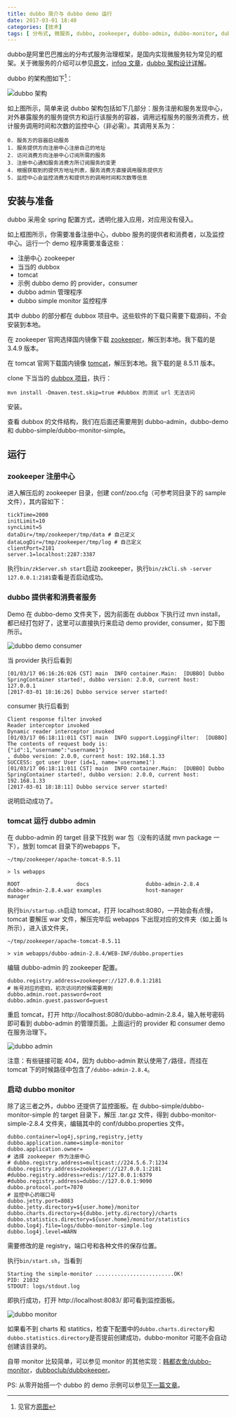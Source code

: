 ```yaml
---
title: dubbo 简介与 dubbo demo 运行
date: 2017-03-01 18:40
categories: [技术]
tags: [ 分布式, 微服务, dubbo, zookeeper, dubbo-admin, dubbo-monitor, dubbo-demo]
---
```


dubbo是阿里巴巴推出的分布式服务治理框架，是国内实现微服务较为常见的框架。关于微服务的介绍可以参见[原文](http://martinfowler.com/articles/microservices.html)，[infoq 文章](http://www.infoq.com/cn/articles/basis-frameworkto-implement-micro-service)，[dubbo 架构设计详解](http://shiyanjun.cn/archives/325.html)。

dubbo 的架构图如下[^dubbo-architecture]：

![dubbo 架构](http://wulfric.qiniudn.com/dubbo/dubbo-architecture.png "dubbo 架构")

如上图所示，简单来说 dubbo 架构包括如下几部分：服务注册和服务发现中心，对外暴露服务的服务提供方和运行该服务的容器，调用远程服务的服务消费方，统计服务调用时间和次数的监控中心（非必需）。其调用关系为：

```
0. 服务方的容器启动服务
1. 服务提供方向注册中心注册自己的地址
2. 访问消费方向注册中心订阅所需的服务
3. 注册中心通知服务消费方所订阅服务的变更
4. 根据获取到的提供方地址列表，服务消费方直接调用服务提供方
5. 监控中心会监控消费方和提供方的调用时间和次数等信息
```

## 安装与准备

dubbo 采用全 spring 配置方式，透明化接入应用，对应用没有侵入。

如上框图所示，你需要准备注册中心，dubbo 服务的提供者和消费者，以及监控中心。运行一个 demo 程序需要准备这些：

- 注册中心 zookeeper
- 当当的 dubbox
- tomcat
- 示例  dubbo demo 的 provider，consumer
- dubbo admin 管理程序
- dubbo simple monitor 监控程序

其中 dubbo 的部分都在 dubbox 项目中。这些软件的下载只需要下载源码，不会安装到本地。

在 zookeeper 官网选择国内镜像下载 [zookeeper](https://mirrors.tuna.tsinghua.edu.cn/apache/zookeeper/)，解压到本地。我下载的是 3.4.9 版本。

在 tomcat 官网下载国内镜像 [tomcat](https://tomcat.apache.org/download-80.cgi)，解压到本地。我下载的是 8.5.11 版本。

clone 下当当的 [dubbox 项目](https://github.com/dangdangdotcom/dubbox)，执行：

```shell
mvn install -Dmaven.test.skip=true #dubbox 的测试 url 无法访问
```

安装。

查看 dubbox 的文件结构，我们在后面还需要用到 dubbo-admin，dubbo-demo 和 dubbo-simple/dubbo-monitor-simple。

## 运行

### zookeeper 注册中心

进入解压后的 zookeeper 目录，创建 conf/zoo.cfg（可参考同目录下的 sample 文件），其内容如下：

```shell
tickTime=2000
initLimit=10
syncLimit=5
dataDir=/tmp/zookeeper/tmp/data # 自己定义
dataLogDir=/tmp/zookeeper/tmp/log # 自己定义
clientPort=2181
server.1=localhost:2287:3387
```

执行`bin/zkServer.sh start`启动 zookeeper，执行`bin/zkCli.sh -server 127.0.0.1:2181`查看是否启动成功。

### dubbo 提供者和消费者服务

Demo 在 dubbo-demo 文件夹下，因为前面在 dubbox 下执行过 mvn install，都已经打包好了，这里可以直接执行来启动 demo provider, consumer，如下图所示。

![dubbo demo consumer](http://wulfric.qiniudn.com/dubbo/R-dubbo-demo-consumer.png "dubbo demo consumer")

当 provider 执行后看到

```shell
[01/03/17 06:16:26:026 CST] main  INFO container.Main:  [DUBBO] Dubbo SpringContainer started!, dubbo version: 2.0.0, current host: 127.0.0.1
[2017-03-01 18:16:26] Dubbo service server started!
```

consumer 执行后看到

```shell
Client response filter invoked
Reader interceptor invoked
Dynamic reader interceptor invoked
[01/03/17 06:18:11:011 CST] main  INFO support.LoggingFilter:  [DUBBO] The contents of request body is: 
{"id":1,"username":"username1"}
, dubbo version: 2.0.0, current host: 192.168.1.33
SUCCESS: got user User (id=1, name='username1')
[01/03/17 06:18:11:011 CST] main  INFO container.Main:  [DUBBO] Dubbo SpringContainer started!, dubbo version: 2.0.0, current host: 192.168.1.33
[2017-03-01 18:18:11] Dubbo service server started!
```

说明启动成功了。

### tomcat 运行 dubbo admin

在 dubbo-admin 的 target 目录下找到 war 包（没有的话就 mvn package 一下），放到 tomcat 目录下的webapps 下。

```shell
~/tmp/zookeeper/apache-tomcat-8.5.11

> ls webapps

ROOT                  docs                  dubbo-admin-2.8.4     dubbo-admin-2.8.4.war examples              host-manager          manager
```

执行`bin/startup.sh`启动 tomcat，打开 localhost:8080，一开始会有点慢，tomcat 要解压 war 文件，解压完毕后 webapps 下出现对应的文件夹（如上面 ls 所示），进入该文件夹，

```shell
~/tmp/zookeeper/apache-tomcat-8.5.11

> vim webapps/dubbo-admin-2.8.4/WEB-INF/dubbo.properties
```

编辑 dubbo-admin 的 zookeeper 配置。

```shell
dubbo.registry.address=zookeeper://127.0.0.1:2181
# 帐号对应的密码，初次访问的时候需要用到
dubbo.admin.root.password=root
dubbo.admin.guest.password=guest
```

重启 tomcat，打开 http://localhost:8080/dubbo-admin-2.8.4，输入帐号密码即可看到 dubbo-admin 的管理页面。上面运行的 provider 和 consumer demo 在服务治理下。

![dubbo admin](http://wulfric.qiniudn.com/dubbo/dubbo-admin.png "dubbo admin")

注意：有些链接可能 404，因为 dubbo-admin 默认使用了`/`路径，而挂在 tomcat 下的时候路径中包含了`/dubbo-admin-2.8.4`。

### 启动 dubbo monitor

除了这三者之外，dubbo 还提供了监控面板。在 dubbo-simple/dubbo-monitor-simple 的 target 目录下，解压 .tar.gz 文件，得到 dubbo-monitor-simple-2.8.4 文件夹，编辑其中的 conf/dubbo.properties 文件。

```shell
dubbo.container=log4j,spring,registry,jetty
dubbo.application.name=simple-monitor
dubbo.application.owner=
# 选择 zookeeper 作为注册中心
# dubbo.registry.address=multicast://224.5.6.7:1234
dubbo.registry.address=zookeeper://127.0.0.1:2181
#dubbo.registry.address=redis://127.0.0.1:6379
#dubbo.registry.address=dubbo://127.0.0.1:9090
dubbo.protocol.port=7070
# 监控中心的端口号
dubbo.jetty.port=8083
dubbo.jetty.directory=${user.home}/monitor
dubbo.charts.directory=${dubbo.jetty.directory}/charts
dubbo.statistics.directory=${user.home}/monitor/statistics
dubbo.log4j.file=logs/dubbo-monitor-simple.log
dubbo.log4j.level=WARN
```

需要修改的是 registry，端口号和各种文件的保存位置。

执行`bin/start.sh`，当看到

```shell
Starting the simple-monitor .........................OK!
PID: 21032
STDOUT: logs/stdout.log
```

即执行成功，打开 http://localhost:8083/ 即可看到监控面板。

![dubbo monitor](http://wulfric.qiniudn.com/dubbo/dubbo-monitor.png "dubbo monitor")

如果看不到 charts 和 statitics，检查下配置中的`dubbo.charts.directory`和`dubbo.statistics.directory`是否提前创建成功，dubbo-monitor 可能不会自动创建该目录的。

自带 monitor 比较简单，可以参见 monitor 的其他实现：[韩都衣舍/dubbo-monitor](http://git.oschina.net/handu/dubbo-monitor)，[dubboclub/dubbokeeper](https://github.com/dubboclub/dubbokeeper)。

PS: 从零开始搭一个 dubbo 的 demo 示例可以参见[下一篇文章](/2017/03/dubbo-demo-test/)。

[^dubbo-architecture]: 见官方[原图](http://dubbo.io/dubbo-architecture.jpg-version=1&modificationDate=1330892870000.jpg)